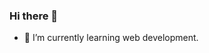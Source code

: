 ### Hi there 👋

<!--
**jksprat/jksprat** is a ✨ _special_ ✨ repository because its `README.md` (this file) appears on your GitHub profile. -->

- 🌱 I’m currently learning web development.

